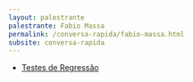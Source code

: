 ```yaml
---
layout: palestrante
palestrante: Fabio Massa
permalink: /conversa-rapida/fabio-massa.html
subsite: conversa-rapida
---
```


* [Testes de Regressão](/conversa-rapida/fabio-massa-testes-de-regress-o)
